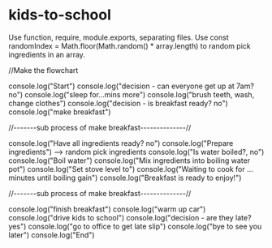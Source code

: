 # kids-to-school
Use function, require, module.exports, separating files.
Use  const randomIndex = Math.floor(Math.random() * array.length) 
to random pick ingredients in an array.

//Make the flowchart

console.log("Start")
console.log("decision - can everyone get up at 7am? no")
console.log("sleep for...mins more")
console.log("brush teeth, wash, change clothes")
console.log("decision - is breakfast ready? no")
console.log("make breakfast")

//-------sub process of make breakfast--------------//

console.log("Have all ingredients ready? no")
console.log("Prepare ingredients") --> random pick ingredients
console.log("Is water boiled?, no")
console.log("Boil water")
console.log("Mix ingredients into boiling water pot")
console.log("Set stove level to")
console.log("Waiting to cook for ... minutes until boiling gain")
console.log("Breakfast is ready to enjoy!")

//-------sub process of make breakfast--------------//

console.log("finish breakfast")
console.log("warm up car")
console.log("drive kids to school")
console.log("decision - are they late? yes")
console.log("go to office to get late slip")
console.log("bye to see you later")
console.log("End")
